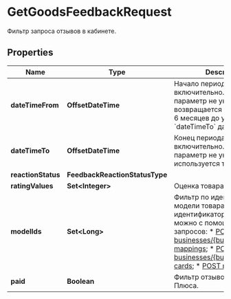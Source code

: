 

# GetGoodsFeedbackRequest

Фильтр запроса отзывов в кабинете. 

## Properties

| Name | Type | Description | Notes |
|------------ | ------------- | ------------- | -------------|
|**dateTimeFrom** | **OffsetDateTime** | Начало периода. Не включительно.  Если параметр не указан, возвращается информация за 6 месяцев до указанной в &#x60;dateTimeTo&#x60; даты.  |  [optional] |
|**dateTimeTo** | **OffsetDateTime** | Конец периода. Не включительно.  Если параметр не указан, используется текущая дата.  |  [optional] |
|**reactionStatus** | **FeedbackReactionStatusType** |  |  [optional] |
|**ratingValues** | **Set&lt;Integer&gt;** | Оценка товара. |  [optional] |
|**modelIds** | **Set&lt;Long&gt;** | Фильтр по идентификатору модели товара.  Получить идентификатор модели можно с помощью одного из запросов:  * [POST businesses/{businessId}/offer-mappings](../../reference/business-assortment/getOfferMappings.md);  * [POST businesses/{businessId}/offer-cards](../../reference/content/getOfferCardsContentStatus.md);  * [POST models](../../reference/models/getModels.md).  |  [optional] |
|**paid** | **Boolean** | Фильтр отзывов за баллы Плюса. |  [optional] |



